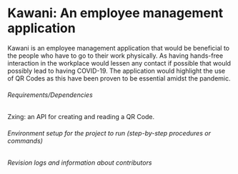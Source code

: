 # Kawani: An employee management application

Kawani is an employee management application that would be beneficial to the people who have to go to their work physically. As having hands-free interaction in the workplace would lessen any contact if possible that would possibly lead to having COVID-19. The application would highlight the use of QR Codes as this have been proven to be essential amidst the pandemic.

###### Requirements/Dependencies
Zxing: an API for creating and reading a QR Code.

###### Environment setup for the project to run (step-by-step procedures or commands)
###### Revision logs and information about contributors
